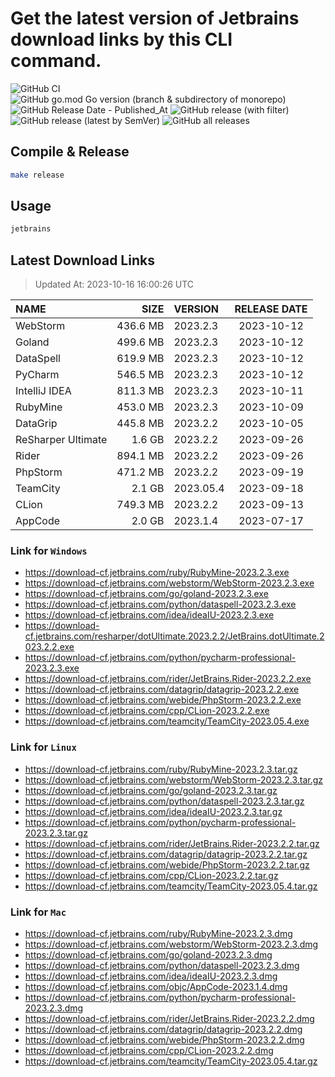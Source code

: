 # Get the latest version of Jetbrains download links by this CLI command.

![GitHub CI](https://github.com/designinlife/jetbrains/actions/workflows/ci.yml/badge.svg)
![GitHub go.mod Go version (branch & subdirectory of monorepo)](https://img.shields.io/github/go-mod/go-version/designinlife/jetbrains/master)
![GitHub Release Date - Published_At](https://img.shields.io/github/release-date/designinlife/jetbrains)
![GitHub release (with filter)](https://img.shields.io/github/v/release/designinlife/jetbrains)
![GitHub release (latest by SemVer)](https://img.shields.io/github/downloads/designinlife/jetbrains/v1.1.7/total)
![GitHub all releases](https://img.shields.io/github/downloads/designinlife/jetbrains/total)

## Compile & Release

```bash
make release
```

## Usage

```bash
jetbrains
```

## Latest Download Links

> Updated At: 2023-10-16 16:00:26 UTC

| NAME | SIZE | VERSION | RELEASE DATE |
| :-- | --: | :-- | :--: |
| WebStorm | 436.6 MB | 2023.2.3 | 2023-10-12 |
| Goland | 499.6 MB | 2023.2.3 | 2023-10-12 |
| DataSpell | 619.9 MB | 2023.2.3 | 2023-10-12 |
| PyCharm | 546.5 MB | 2023.2.3 | 2023-10-12 |
| IntelliJ IDEA | 811.3 MB | 2023.2.3 | 2023-10-11 |
| RubyMine | 453.0 MB | 2023.2.3 | 2023-10-09 |
| DataGrip | 445.8 MB | 2023.2.2 | 2023-10-05 |
| ReSharper Ultimate | 1.6 GB | 2023.2.2 | 2023-09-26 |
| Rider | 894.1 MB | 2023.2.2 | 2023-09-26 |
| PhpStorm | 471.2 MB | 2023.2.2 | 2023-09-19 |
| TeamCity | 2.1 GB | 2023.05.4 | 2023-09-18 |
| CLion | 749.3 MB | 2023.2.2 | 2023-09-13 |
| AppCode | 2.0 GB | 2023.1.4 | 2023-07-17 |

### Link for `Windows`

* <https://download-cf.jetbrains.com/ruby/RubyMine-2023.2.3.exe>
* <https://download-cf.jetbrains.com/webstorm/WebStorm-2023.2.3.exe>
* <https://download-cf.jetbrains.com/go/goland-2023.2.3.exe>
* <https://download-cf.jetbrains.com/python/dataspell-2023.2.3.exe>
* <https://download-cf.jetbrains.com/idea/ideaIU-2023.2.3.exe>
* <https://download-cf.jetbrains.com/resharper/dotUltimate.2023.2.2/JetBrains.dotUltimate.2023.2.2.exe>
* <https://download-cf.jetbrains.com/python/pycharm-professional-2023.2.3.exe>
* <https://download-cf.jetbrains.com/rider/JetBrains.Rider-2023.2.2.exe>
* <https://download-cf.jetbrains.com/datagrip/datagrip-2023.2.2.exe>
* <https://download-cf.jetbrains.com/webide/PhpStorm-2023.2.2.exe>
* <https://download-cf.jetbrains.com/cpp/CLion-2023.2.2.exe>
* <https://download-cf.jetbrains.com/teamcity/TeamCity-2023.05.4.exe>

### Link for `Linux`

* <https://download-cf.jetbrains.com/ruby/RubyMine-2023.2.3.tar.gz>
* <https://download-cf.jetbrains.com/webstorm/WebStorm-2023.2.3.tar.gz>
* <https://download-cf.jetbrains.com/go/goland-2023.2.3.tar.gz>
* <https://download-cf.jetbrains.com/python/dataspell-2023.2.3.tar.gz>
* <https://download-cf.jetbrains.com/idea/ideaIU-2023.2.3.tar.gz>
* <https://download-cf.jetbrains.com/python/pycharm-professional-2023.2.3.tar.gz>
* <https://download-cf.jetbrains.com/rider/JetBrains.Rider-2023.2.2.tar.gz>
* <https://download-cf.jetbrains.com/datagrip/datagrip-2023.2.2.tar.gz>
* <https://download-cf.jetbrains.com/webide/PhpStorm-2023.2.2.tar.gz>
* <https://download-cf.jetbrains.com/cpp/CLion-2023.2.2.tar.gz>
* <https://download-cf.jetbrains.com/teamcity/TeamCity-2023.05.4.tar.gz>

### Link for `Mac`

* <https://download-cf.jetbrains.com/ruby/RubyMine-2023.2.3.dmg>
* <https://download-cf.jetbrains.com/webstorm/WebStorm-2023.2.3.dmg>
* <https://download-cf.jetbrains.com/go/goland-2023.2.3.dmg>
* <https://download-cf.jetbrains.com/python/dataspell-2023.2.3.dmg>
* <https://download-cf.jetbrains.com/idea/ideaIU-2023.2.3.dmg>
* <https://download-cf.jetbrains.com/objc/AppCode-2023.1.4.dmg>
* <https://download-cf.jetbrains.com/python/pycharm-professional-2023.2.3.dmg>
* <https://download-cf.jetbrains.com/rider/JetBrains.Rider-2023.2.2.dmg>
* <https://download-cf.jetbrains.com/datagrip/datagrip-2023.2.2.dmg>
* <https://download-cf.jetbrains.com/webide/PhpStorm-2023.2.2.dmg>
* <https://download-cf.jetbrains.com/cpp/CLion-2023.2.2.dmg>
* <https://download-cf.jetbrains.com/teamcity/TeamCity-2023.05.4.tar.gz>
